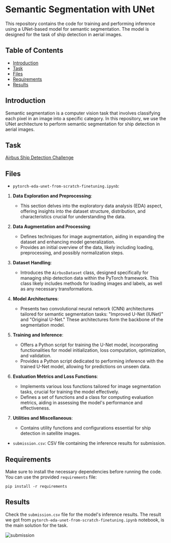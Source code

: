 # Semantic Segmentation with UNet

This repository contains the code for training and performing inference using a UNet-based model for semantic segmentation. The model is designed for the task of ship detection in aerial images.

## Table of Contents

- [Introduction](#introduction)
- [Task](#task)
- [Files](#files)
- [Requirements](#requirements)
- [Results](#results)

## Introduction

Semantic segmentation is a computer vision task that involves classifying each pixel in an image into a specific category. In this repository, we use the UNet architecture to perform semantic segmentation for ship detection in aerial images.

## Task

[Airbus Ship Detection Challenge](https://www.kaggle.com/competitions/airbus-ship-detection)

## Files

- `pytorch-eda-unet-from-scratch-finetuning.ipynb`:

1. **Data Exploration and Preprocessing**:
   - This section delves into the exploratory data analysis (EDA) aspect, offering insights into the dataset structure, distribution, and characteristics crucial for understanding the data.

2. **Data Augmentation and Processing**:
   - Defines techniques for image augmentation, aiding in expanding the dataset and enhancing model generalization.
   - Provides an initial overview of the data, likely including loading, preprocessing, and possibly normalization steps.

3. **Dataset Handling**:
   - Introduces the `AirbusDataset` class, designed specifically for managing ship detection data within the PyTorch framework. This class likely includes methods for loading images and labels, as well as any necessary transformations.

4. **Model Architectures**:
   - Presents two convolutional neural network (CNN) architectures tailored for semantic segmentation tasks: "Improved U-Net (IUNet)" and "Original U-Net." These architectures form the backbone of the segmentation model.

5. **Training and Inference**:
   - Offers a Python script for training the U-Net model, incorporating functionalities for model initialization, loss computation, optimization, and validation.
   - Provides a Python script dedicated to performing inference with the trained U-Net model, allowing for predictions on unseen data.

6. **Evaluation Metrics and Loss Functions**:
   - Implements various loss functions tailored for image segmentation tasks, crucial for training the model effectively.
   - Defines a set of functions and a class for computing evaluation metrics, aiding in assessing the model's performance and effectiveness.

7. **Utilities and Miscellaneous**:
   - Contains utility functions and configurations essential for ship detection in satellite images.
  
- `submission.csv`: CSV file containing the inference results for submission.


## Requirements

Make sure to install the necessary dependencies before running the code. You can use the provided `requirements` file:

```
pip install -r requirements
```


## Results

Check the `submission.csv` file for the model's inference results. The result we got from `pytorch-eda-unet-from-scratch-finetuning.ipynb` notebook, is the main solution for the task.

![submission](https://github.com/Danemm99/Airbus-Ship-Detection-Challenge/assets/112890351/607adfce-d67d-49e8-8e6d-d7fd9e50e91c)

